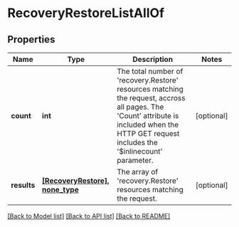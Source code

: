 # RecoveryRestoreListAllOf

## Properties
Name | Type | Description | Notes
------------ | ------------- | ------------- | -------------
**count** | **int** | The total number of &#39;recovery.Restore&#39; resources matching the request, accross all pages. The &#39;Count&#39; attribute is included when the HTTP GET request includes the &#39;$inlinecount&#39; parameter. | [optional] 
**results** | [**[RecoveryRestore], none_type**](RecoveryRestore.md) | The array of &#39;recovery.Restore&#39; resources matching the request. | [optional] 

[[Back to Model list]](../README.md#documentation-for-models) [[Back to API list]](../README.md#documentation-for-api-endpoints) [[Back to README]](../README.md)


